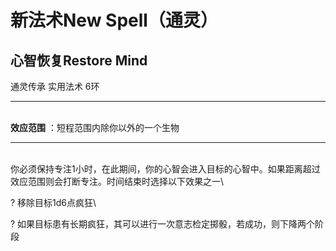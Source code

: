 # 新法术New Spell（通灵） 

## 心智恢复Restore Mind 

通灵传承 实用法术 6环

------------------------------------------------------------------------

\
**效应范围** ：短程范围内除你以外的一个生物

------------------------------------------------------------------------

\
你必须保持专注1小时，在此期间，你的心智会进入目标的心智中。如果距离超过效应范围则会打断专注。时间结束时选择以下效果之一\

? 移除目标1d6点疯狂\

?
如果目标患有长期疯狂，其可以进行一次意志检定掷骰，若成功，则下降两个阶段
